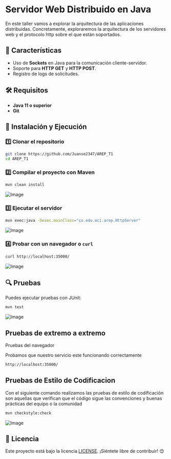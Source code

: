 # Servidor Web Distribuido en Java

En este taller vamos a explorar la arquitectura de las aplicaciones distribuidas. Concretamente, exploraremos la arquitectura de  los servidores web y el protocolo http sobre el que están soportados.

## 📌 Características
- Uso de **Sockets** en Java para la comunicación cliente-servidor.
- Soporte para **HTTP GET** y **HTTP POST**.
- Registro de logs de solicitudes.

## 🛠️ Requisitos
- **Java 11 o superior**
- **Git**

## 🚀 Instalación y Ejecución
### 1️⃣ Clonar el repositorio
```bash
git clone https://github.com/Juanse2347/AREP_T1
cd AREP_T1
```

### 2️⃣ Compilar el proyecto con Maven
```bash
mvn clean install
```

![Image](https://github.com/user-attachments/assets/7c0ff0fd-1c54-48ba-8dff-be8ea9682f7b)


### 3️⃣ Ejecutar el servidor
```bash
mvn exec:java -Dexec.mainClass="co.edu.eci.arep.HttpServer"
```

![Image](https://github.com/user-attachments/assets/18d51442-87b0-44c4-93b2-b85a90dd0a7e)


### 4️⃣ Probar con un navegador o `curl`
```bash
curl http://localhost:35000/
```

![Image](https://github.com/user-attachments/assets/1cfe8477-8de1-4dd7-961c-7f2fd3057542)


## 🔍 Pruebas

Puedes ejecutar pruebas con JUnit:
```bash
mvn test
```

![Image](https://github.com/user-attachments/assets/5a05d04f-05c6-48f2-9a22-636fec2176d1)

## Pruebas de extremo a extremo ##

Pruebas del navegador 

Probamos que nuestro servicio este funcionando correctamente

```bash
http://localhost:35000/
```

## Pruebas de Estilo de Codificacion ##

Con el siguiente comando realizamos las pruebas de estilo de codificación son aquellas que verifican que el código sigue las convenciones y buenas prácticas del equipo o la comunidad

```bash
mvn checkstyle:check
```

![Image](https://github.com/user-attachments/assets/6c5a4c16-9c71-463d-9629-59f5c976213a)


## 📄 Licencia
Este proyecto está bajo la licencia [LICENSE](LICENSE). ¡Siéntete libre de contribuir! 😊

